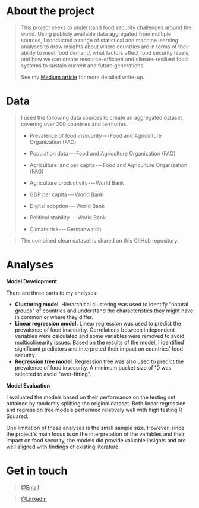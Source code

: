 # About the project

> This project seeks to understand food security challenges around the world. Using publicly available data aggregated from multiple sources, I conducted a range of statistical and machine learning analyses to draw insights about where countries are in terms of their ability to meet food demand, what factors affect food security levels, and how we can create resource-efficient and climate-resilient food systems to sustain current and future generations.
>
> See my [Medium article](https://medium.com/@mailan_HOANG/future-of-food-how-to-meet-the-challenge-of-feeding-more-with-less-9dbbb2a7c7d) for more detailed write-up.

# Data

> I used the following data sources to create an aggregated dataset covering over 200 countries and territories.
>
> -   Prevalence of food insecurity --- Food and Agriculture Organization (FAO)
>
> -   Population data --- Food and Agriculture Organization (FAO)
>
> -   Agriculture land per capita --- Food and Agriculture Organization (FAO)
>
> -   Agriculture productivity --- World Bank
>
> -   GDP per capita --- World Bank
>
> -   Digital adoption --- World Bank
>
> -   Political stability --- World Bank
>
> -   Climate risk --- Germanwatch

> The combined clean dataset is shared on this GitHub repository.

# Analyses

**Model Development**

There are three parts to my analyses:

-   **Clustering model**. Hierarchical clustering was used to identify "natural groups" of countries and understand the characteristics they might have in common or where they differ.
-   **Linear regression model.** Linear regression was used to predict the prevalence of food insecurity. Correlations between independent variables were calculated and some variables were removed to avoid multicolinearity issues. Based on the results of the model, I identified significant predictors and interpreted their impact on countries' food security.
-   **Regression tree model**. Regression tree was also used to predict the prevalence of food insecurity. A minimum bucket size of 10 was selected to avoid "over-fitting".

**Model Evaluation**

I evaluated the models based on their performance on the testing set obtained by randomly splitting the original dataset. Both linear regression and regression tree models performed relatively well with high testing R Squared.

One limitation of these analyses is the small sample size. However, since the project's main focus is on the interpretation of the variables and their impact on food security, the models did provide valuable insights and are well aligned with findings of existing literature.

# Get in touch

> [\@Email](mailan.mlh@gmail.com)

> [\@LinkedIn](https://www.linkedin.com/in/mailan-hoang/)
